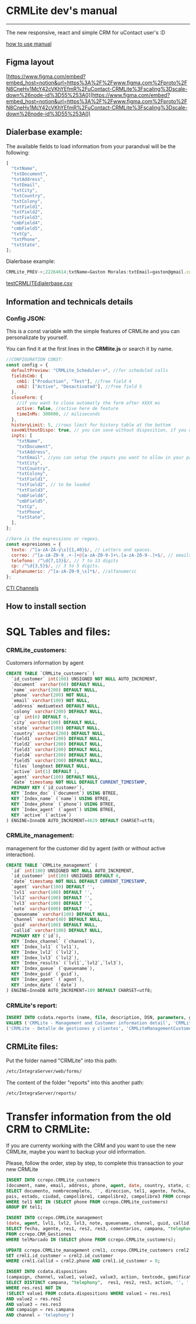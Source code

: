 # CRMLite dev's manual

---

The new responsive, react and simple CRM for uContact user's :D

[how to use manual](https://www.notion.so/How-to-use-CRMLite-0b3741ef947e46d2a7e6b575647161a7)

## Figma layout

[https://www.figma.com/embed?embed_host=notion&url=https%3A%2F%2Fwww.figma.com%2Fproto%2FN8CneHv1McY42cVKhYEfmR%2FuContact-CRMLite%3Fscaling%3Dscale-down%26node-id%3D55%253A0](https://www.figma.com/embed?embed_host=notion&url=https%3A%2F%2Fwww.figma.com%2Fproto%2FN8CneHv1McY42cVKhYEfmR%2FuContact-CRMLite%3Fscaling%3Dscale-down%26node-id%3D55%253A0)

## Dialerbase example:

The available fields to load information from your parandval will be the following:

```jsx
[
  "txtName",
  "txtDocument",
  "txtAddress",
  "txtEmail",
  "txtCity",
  "txtCountry",
  "txtColony",
  "txtField1",
  "txtField2",
  "txtField3",
  "cmbField4",
  "cmbField5",
  "txtCp",
  "txtPhone",
  "txtState",
];
```

Dialerbase example:

```jsx
CRMLite_PREV->;22264614;txtName=Gaston Morales:txtEmail=gaston@gmail.com;;9999;4004
```

[testCRMLITEdialerbase.csv](examplecsv/testCRMLITEdialerbase.csv)

## Information and technicals details

### Config JSON:

This is a const variable with the simple features of CRMLite and you can personalizate by yourself.

You can find it at the first lines in the **CRMlite.js** or search it by name.

```jsx
//CONFIGURATION CONST:
const config = {
  defaultPreview: "CRMLite_Scheduler->", //for scheduled calls
  fieldsCmb: {
    cmb1: ["Production", "Test"], //free field 4
    cmb2: ["Active", "Desactivated"], //free field 5
  },
  closeForm: {
    //if you want to close automatly the form after XXXX ms
    active: false, //active here de feature
    timeInMs: 300000, // miliseconds
  },
  historyLimit: 5, //rows limit for history table at the bottom
  saveWithoutDispo: true, // you can save without disposition, if you dont have an active interaction already
  inpts: [
    "txtName",
    "txtDocument",
    "txtAddress",
    "txtEmail", //you can setup the inputs you want to allow in your parandvalues
    "txtCity",
    "txtCountry",
    "txtColony",
    "txtField1",
    "txtField2", // to be loaded
    "txtField3",
    "cmbField4",
    "cmbField5",
    "txtCp",
    "txtPhone",
    "txtState",
  ],
};
```

```jsx
//here is the expressions or regexs.
const expresiones = {
  texto: /^[a-zA-ZÀ-ÿ\s]{1,40}$/, // Letters and spaces.
  correo: /^[a-zA-Z0-9_.+-]+@[a-zA-Z0-9-]+\.[a-zA-Z0-9-.]+$/, // emails
  telefono: /^\d{7,13}$/, // 7 to 13 digits
  cp: /^\d{3,5}$/, // 3 to 5 digits.
  alphanumeric: /^[a-zA-Z0-9_\s]*$/, //alfanumeric
};
```

[CTI Channels](https://www.notion.so/2342923ccfde4f17bf16a9bf6f2ba3ba)

## H**ow to install section**

# SQL Tables and files:

### CRMLite_customers:

Customers information by agent

```sql
CREATE TABLE `CRMLite_customers` (
  `id_customer` int(100) UNSIGNED NOT NULL AUTO_INCREMENT,
  `document` varchar(60) DEFAULT NULL,
  `name` varchar(200) DEFAULT NULL,
  `phone` varchar(200) NOT NULL,
  `email` varchar(100) NOT NULL,
  `address` mediumtext DEFAULT NULL,
  `colony` varchar(200) DEFAULT NULL,
  `cp` int(6) DEFAULT 0,
  `city` varchar(100) DEFAULT NULL,
  `state` varchar(100) DEFAULT NULL,
  `country` varchar(200) DEFAULT NULL,
  `field1` varchar(200) DEFAULT NULL,
  `field2` varchar(200) DEFAULT NULL,
  `field3` varchar(200) DEFAULT NULL,
  `field4` varchar(200) DEFAULT NULL,
  `field5` varchar(200) DEFAULT NULL,
  `files` longtext DEFAULT NULL,
  `active` int(1) DEFAULT 1,
  `agent` varchar(100) DEFAULT NULL,
  `date` timestamp NOT NULL DEFAULT CURRENT_TIMESTAMP,
  PRIMARY KEY (`id_customer`),
  KEY `Index_doc` (`document`) USING BTREE,
  KEY `Index_name` (`name`) USING BTREE,
  KEY `Index_phone` (`phone`) USING BTREE,
  KEY `Index_agent` (`agent`) USING BTREE,
  KEY `active` (`active`)
) ENGINE=InnoDB AUTO_INCREMENT=4629 DEFAULT CHARSET=utf8;
```

### CRMLite_management:

management for the customer did by agent (with or without active interaction).

```sql
CREATE TABLE `CRMLite_management` (
  `id` int(100) UNSIGNED NOT NULL AUTO_INCREMENT,
  `id_customer` int(100) UNSIGNED DEFAULT 0,
  `date` timestamp NOT NULL DEFAULT CURRENT_TIMESTAMP,
  `agent` varchar(100) DEFAULT '',
  `lvl1` varchar(100) DEFAULT '',
  `lvl2` varchar(100) DEFAULT '',
  `lvl3` varchar(100) DEFAULT '',
  `note` varchar(800) DEFAULT '',
  `queuename` varchar(100) DEFAULT NULL,
  `channel` varchar(40) DEFAULT NULL,
  `guid` varchar(100) DEFAULT NULL,
  `callid` varchar(100) DEFAULT NULL,
  PRIMARY KEY (`id`),
  KEY `Index_channel` (`channel`),
  KEY `Index_lvl1` (`lvl1`),
  KEY `Index_lvl2` (`lvl2`),
  KEY `Index_lvl3` (`lvl2`),
  KEY `Index_results` (`lvl1`,`lvl2`,`lvl3`),
  KEY `Index_queue` (`queuename`),
  KEY `Index_guid` (`guid`),
  KEY `Index_agent` (`agent`),
  KEY `index_date` (`date`)
) ENGINE=InnoDB AUTO_INCREMENT=109 DEFAULT CHARSET=utf8;
```

### CRMLite's report:

```sql
INSERT INTO ccdata.reports (name, file, description, DSN, parameters, grouped, language, license, visible)
VALUES ('CRMLite - Management and Customer information detail', 'CRMLiteManagementCustomerDetail.jrxml', '', 'Repo', 'INITIAL_DATE:Timestamp;FINAL_DATE:Timestamp;QUEUE:Queue;', 'CRMLite', 'en', 'CCS', 1),
('CRMLite - Detalle de gestiones y clientes', 'CRMLiteManagementCustomerDetail.jrxml', 'Gestiones realizadas sobre CRMLite e informacion de los clientes respectivos', 'Repo', 'INITIAL_DATE:Timestamp;FINAL_DATE:Timestamp;QUEUE:Queue;', 'CRMLite', 'es', 'CCS', 1);
```

## CRMLite files:

Put the folder named "CRMLite" into this path:

```bash
/etc/IntegraServer/web/forms/
```

The content of the folder "reports" into this another path:

```bash
/etc/IntegraServer/reports/
```

# Transfer information from the old CRM to CRMLite:

If you are currenty working with the CRM and you want to use the new CRMLite, maybe you want to backup your old information.

Please, follow the order, step by step, to complete this transaction to your new CRMLite

```sql
INSERT INTO ccrepo.CRMLite_customers
(document, name, email, address, phone, agent, date, country, state, city, field1, field2, field3 )
SELECT documento, nombrecompleto, '', direccion, tel1, agente, fecha,
pais, estado, ciudad, campolibre1, campolibre2, campolibre3 FROM ccrepo.CRM_Clientes
WHERE tel1 NOT IN (SELECT phone FROM ccrepo.CRMLite_customers)
GROUP BY tel1;
```

```sql
INSERT INTO ccrepo.CRMLite_management
(date, agent, lvl1, lvl2, lvl3, note, queuename, channel, guid, callid)
SELECT fecha, agente, res1, res2, res3, comentarios, campana, "telephony", guid, telMarcado
FROM ccrepo.CRM_Gestiones
WHERE telMarcado IN (SELECT phone FROM ccrepo.CRMLite_customers);
```

```sql
UPDATE ccrepo.CRMLite_management crml1, ccrepo.CRMLite_customers crml2
SET crml1.id_customer = crml2.id_customer
WHERE crml1.callid = crml2.phone AND crml1.id_customer = 0;
```

```sql
INSERT INTO ccdata.dispositions
(campaign, channel, value1, value2, value3, action, textcode, gamification_measure)
SELECT DISTINCT campana, "telephony",  res1, res2, res3, action, '', ''  FROM ccrepo.CRM_Result res
WHERE res.res1 NOT IN
(SELECT value1 FROM ccdata.dispositions WHERE value1 = res.res1
AND value2 = res.res2
AND value3 = res.res3
AND campaign = res.campana
AND channel = 'telephony')
```
